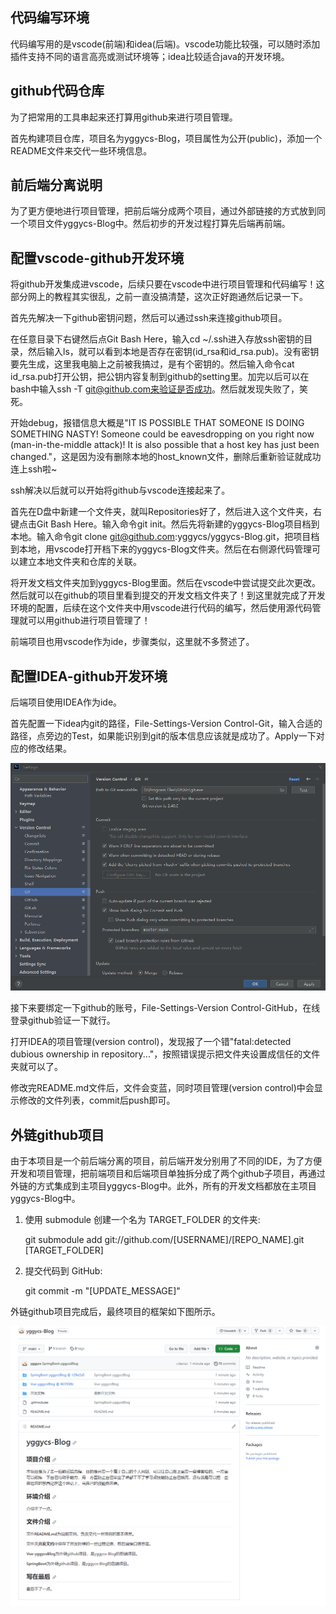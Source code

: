 ## 代码编写环境
代码编写用的是vscode(前端)和idea(后端)。vscode功能比较强，可以随时添加插件支持不同的语言高亮或测试环境等；idea比较适合java的开发环境。

## github代码仓库
为了把常用的工具串起来还打算用github来进行项目管理。

首先构建项目仓库，项目名为yggycs-Blog，项目属性为公开(public)，添加一个README文件来交代一些环境信息。

## 前后端分离说明
为了更方便地进行项目管理，把前后端分成两个项目，通过外部链接的方式放到同一个项目文件yggycs-Blog中。然后初步的开发过程打算先后端再前端。


## 配置vscode-github开发环境
将github开发集成进vscode，后续只要在vscode中进行项目管理和代码编写！这部分网上的教程其实很乱，之前一直没搞清楚，这次正好跑通然后记录一下。

首先先解决一下github密钥问题，然后可以通过ssh来连接github项目。

在任意目录下右键然后点Git Bash Here，输入cd ~/.ssh进入存放ssh密钥的目录，然后输入ls，就可以看到本地是否存在密钥(id_rsa和id_rsa.pub)。没有密钥要先生成，这里我电脑上之前被我搞过，是有个密钥的。然后输入命令cat id_rsa.pub打开公钥，把公钥内容复制到github的setting里。加完以后可以在bash中输入ssh -T git@github.com来验证是否成功。然后就发现失败了，笑死。

开始debug，报错信息大概是"IT IS POSSIBLE THAT SOMEONE IS DOING SOMETHING NASTY!
Someone could be eavesdropping on you right now (man-in-the-middle attack)!
It is also possible that a host key has just been changed."，这是因为没有删除本地的host_known文件，删除后重新验证就成功连上ssh啦~

ssh解决以后就可以开始将github与vscode连接起来了。

首先在D盘中新建一个文件夹，就叫Repositories好了，然后进入这个文件夹，右键点击Git Bash Here。输入命令git init。然后先将新建的yggycs-Blog项目档到本地。输入命令git clone git@github.com:yggycs/yggycs-Blog.git，把项目档到本地，用vscode打开档下来的yggycs-Blog文件夹。然后在右侧源代码管理可以建立本地文件夹和仓库的关联。

将开发文档文件夹加到yggycs-Blog里面。然后在vscode中尝试提交此次更改。然后就可以在github的项目里看到提交的开发文档文件夹了！到这里就完成了开发环境的配置，后续在这个文件夹中用vscode进行代码的编写，然后使用源代码管理就可以用github进行项目管理了！

前端项目也用vscode作为ide，步骤类似，这里就不多赘述了。

## 配置IDEA-github开发环境
后端项目使用IDEA作为ide。

首先配置一下idea内git的路径，File-Settings-Version Control-Git，输入合适的路径，点旁边的Test，如果能识别到git的版本信息应该就是成功了。Apply一下对应的修改结果。

![图0-1](./figure/0-1.PNG)

接下来要绑定一下github的账号，File-Settings-Version Control-GitHub，在线登录github验证一下就行。

打开IDEA的项目管理(version control)，发现报了一个错"fatal:detected dubious ownership in repository..."，按照错误提示把文件夹设置成信任的文件夹就可以了。

修改完README.md文件后，文件会变蓝，同时项目管理(version control)中会显示修改的文件列表，commit后push即可。

## 外链github项目
由于本项目是一个前后端分离的项目，前后端开发分别用了不同的IDE，为了方便开发和项目管理，把前端项目和后端项目单独拆分成了两个github子项目，再通过外链的方式集成到主项目yggycs-Blog中。此外，所有的开发文档都放在主项目yggycs-Blog中。

1. 使用 submodule 创建一个名为 TARGET_FOLDER 的文件夹:

   git submodule add git://github.com/[USERNAME]/[REPO_NAME].git [TARGET_FOLDER]

2. 提交代码到 GitHub:
 
   git commit -m "[UPDATE_MESSAGE]"

外链github项目完成后，最终项目的框架如下图所示。

![图0-2](./figure/0-2.PNG)
